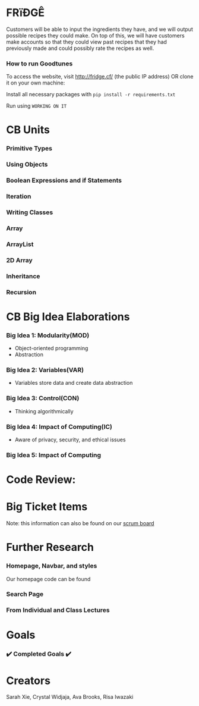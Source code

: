 # FRïÐGÊ  
Customers will be able to input the ingredients they have, and we will output possible recipes they could make. On top of this, we will have customers make accounts so that they could view past recipes that they had previously made and could possibly rate the recipes as well.

### How to run Goodtunes
To access the website, visit http://fridge.cf/ (the public IP address) OR clone it on your own machine:

Install all necessary packages with `pip install -r requirements.txt`

Run using `WORKING ON IT` 

# CB Units 
### Primitive Types
### Using Objects
### Boolean Expressions and if Statements
### Iteration
### Writing Classes
### Array
### ArrayList
### 2D Array
### Inheritance
### Recursion 


# CB Big Idea Elaborations
### Big Idea 1: Modularity(MOD)
* Object-oriented programming
* Abstraction 

### Big Idea 2: Variables(VAR)
* Variables store data and create data abstraction 

### Big Idea 3: Control(CON)
* Thinking algorithmically

### Big Idea 4: Impact of Computing(IC)
* Aware of privacy, security, and ethical issues

### Big Idea 5: Impact of Computing

# Code Review: 


# Big Ticket Items
Note: this information can also be found on our [scrum board](https://github.com/sarahwxie/ketoswags_spring_portfolio/projects/1)

# Further Research


### Homepage, Navbar, and styles
Our homepage code can be found 



### Search Page
 



### From Individual and Class Lectures


# Goals

### ✔️ Completed Goals ✔️



# Creators
Sarah Xie, Crystal Widjaja, Ava Brooks, Risa Iwazaki 
